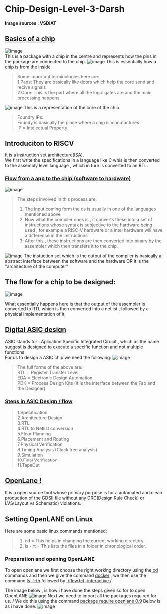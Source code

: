 # Chip-Design-Level-3-Darsh
#### Image sources : VSDIAT
## <ins>Basics of a chip</ins>
![image](https://github.com/user-attachments/assets/a31b1591-51ee-4627-81c8-64287c3e60a1)  
This is a package with a chip in the centre and represents how the pins in the package are connected to the chip. 
![image](https://github.com/user-attachments/assets/dbccbe88-435e-4080-97a6-4d3507455e9d) 
This is essentially how a chip is from the inside  
>Some important terminologies here are: \
1.Pads: They are basically like doors which help the core send and recive signals \
2.Core: This is the part where all the logic gates are and the main processing happens 

![image](https://github.com/user-attachments/assets/a9eb95ff-ecbf-4e1d-b452-3f09c29cb087) 
This is a representation of the core of the chip  
>Foundry IPs: \
 Foundy is basically the place where a chip is manufactures \
 IP = Intelectual Property

## Introduciton to RISCV
It is a instruction set architecture(ISA). \
We first write the specifications in a language like C whis is then converted to the assembly level language , which in turn is converted to an RTL.

### <ins>Flow from a app to the chip:(software to hardware) </ins>
![image](https://github.com/user-attachments/assets/abee7640-7367-4a00-9348-ddc399b5f0f7)
>The steps involved in this process are:
> 1. The input coming form the os is usually in one of the languages mentioned above 
> 2. Now what the compiler does is , it converts these into a set of instructions whose syntax is subjective to the hardware being used , for example a RISC-V hardware or a intel hardware will have a difference in the instructions 
> 3. After this , these instructions are then converted into binary by the assembler which then transfers it to the chip.

![image](https://github.com/user-attachments/assets/aad0f6b8-6e0c-4bb9-bfe5-a8f534299989)
The instuction set which is the output of the compiler is basically a abstract interface between the software and the hardware OR it is the "architecture of the computer" 

## The flow for a chip to be designed:
![image](https://github.com/user-attachments/assets/07532fbf-792e-4505-ae5a-5967f3c3efdf)

What essentially happens here is that the output of the assembler is converted to RTL which is then converted into a netlist , followed by a physical implementation of it.

## <ins>Digital ASIC design</ins>

ASIC stands for : Aplication Specific Integrated Cirucit , which as the name suggest is designed to execute a specific function and not multiple functions \
For us to design a ASIC chip we need the following: 
![image](https://github.com/user-attachments/assets/761e5784-e6e8-4566-ac73-085ea6d3d72a)

>The full forms of the above are:\
>RTL = Register Transfer Level\
>EDA = Electronic Design Automation\
>PDK = Process Design Kits (It is the interface between the Fab and the Designer)

### <ins> Steps in ASIC Design / flow </ins>
>1.Specification\
>2.Architecture Design\
>3.RTL\
>4.RTL to Netlist conversion\
>5.Floor Planning\
>6.Placement and Routing\
>7.Physical Verification\
>8.Timing Analysis (Clock tree analysis)\
>9.Simulation\
>10.Final Verification\
>11.TapeOut

## <ins> OpenLane ! </ins>
It is a open source tool whose primary purpose is for a automated and clean production of the GDSII file without any DRC(Design Rule Check) or LVS(Layout vs Schematic) violations.

## Setting OpenLANE on Linux 
Here are some basic linux commands mentioned: 
>1. cd = This helps in changing the current working directory.
>2. ls -lrt = This lists the files in a folder in chronological order.

### Preparation and opening OpenLANE
To open openlane we first choose the right working directory using the<ins> cd</ins> commands and then we give the command <ins> docker</ins> , we then use the command <ins>ls -lrth</ins> followed by  <ins> ./flow.tcl -interactive </ins> /

The image below , is how i have done the steps given so for to open OpenLANE
![image](https://github.com/user-attachments/assets/84ea3013-8c2e-4c4a-a874-687b7033cdc7)
Next we need to import all the packages required for us. / 
We do this using the command <ins>package require openlane 0.9</ins>
Below is as i have done:
![image](https://github.com/user-attachments/assets/b17b6bde-93e4-4a04-916f-5d49b4f90ad2)












